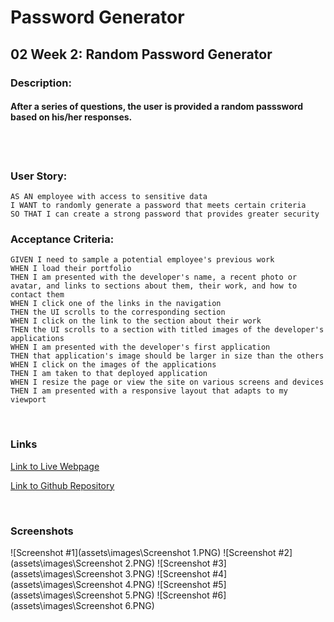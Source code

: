 # Password Generator

## 02 Week 2:  Random Password Generator
### Description: 
#### After a series of questions, the user is provided a random passsword based on his/her responses. 
<br>
<br>

### User Story:
```
AS AN employee with access to sensitive data
I WANT to randomly generate a password that meets certain criteria
SO THAT I can create a strong password that provides greater security
```
### Acceptance Criteria:
```
GIVEN I need to sample a potential employee's previous work
WHEN I load their portfolio
THEN I am presented with the developer's name, a recent photo or avatar, and links to sections about them, their work, and how to contact them
WHEN I click one of the links in the navigation
THEN the UI scrolls to the corresponding section
WHEN I click on the link to the section about their work
THEN the UI scrolls to a section with titled images of the developer's applications
WHEN I am presented with the developer's first application
THEN that application's image should be larger in size than the others
WHEN I click on the images of the applications
THEN I am taken to that deployed application
WHEN I resize the page or view the site on various screens and devices
THEN I am presented with a responsive layout that adapts to my viewport
```
<br>

### Links
[Link to Live Webpage](https://keisap.github.io/professional-profile/)

[Link to Github Repository](https://github.com/KeisaP/professional-profile)

<br>

### Screenshots

![Screenshot #1](assets\images\Screenshot 1.PNG)
![Screenshot #2](assets\images\Screenshot 2.PNG)
![Screenshot #3](assets\images\Screenshot 3.PNG)
![Screenshot #4](assets\images\Screenshot 4.PNG)
![Screenshot #5](assets\images\Screenshot 5.PNG)
![Screenshot #6](assets\images\Screenshot 6.PNG)
